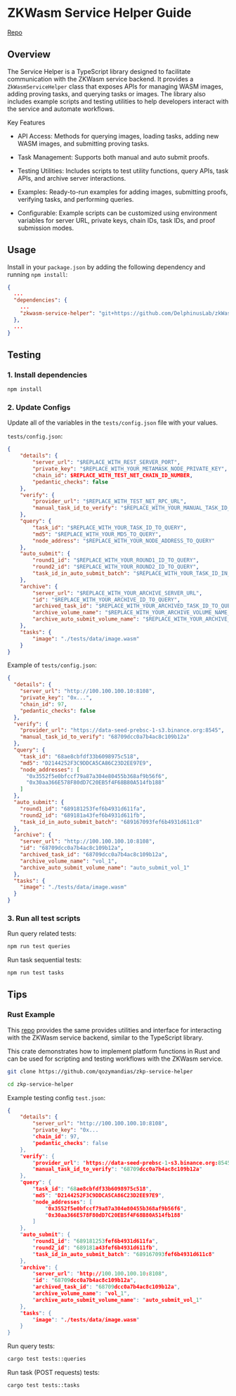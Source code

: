# ZKWasm Service Helper Guide

[Repo](https://github.com/DelphinusLab/zkWasm-service-helper/)

## Overview

The Service Helper is a TypeScript library designed to facilitate communication with the ZKWasm service backend. It provides a
`ZkWasmServiceHelper` class that exposes APIs for managing WASM images, adding proving tasks, and querying tasks or images. The
library also includes example scripts and testing utilities to help developers interact with the service and automate workflows.

Key Features

- API Access: Methods for querying images, loading tasks, adding new WASM images, and submitting proving tasks.

- Task Management: Supports both manual and auto submit proofs.

- Testing Utilities: Includes scripts to test utility functions, query APIs, task APIs, and archive server interactions.

- Examples: Ready-to-run examples for adding images, submitting proofs, verifying tasks, and performing queries.

- Configurable: Example scripts can be customized using environment variables for server URL, private keys, chain IDs, task IDs,
  and proof submission modes.

## Usage

Install in your `package.json` by adding the following dependency and running `npm install`:

```json
{
  ...
  "dependencies": {
    ...
    "zkwasm-service-helper": "git+https://github.com/DelphinusLab/zkWasm-service-helper.git"
  },
  ...
}
```

## Testing

### 1. Install dependencies

```bash
npm install
```

### 2. Update Configs

Update all of the variables in the `tests/config.json` file with your values.

`tests/config.json`:

```json
{
    "details": {
        "server_url": "$REPLACE_WITH_REST_SERVER_PORT",
        "private_key": "$REPLACE_WITH_YOUR_METAMASK_NODE_PRIVATE_KEY",
        "chain_id": $REPLACE_WITH_TEST_NET_CHAIN_ID_NUMBER,
        "pedantic_checks": false
    },
    "verify": {
        "provider_url": "$REPLACE_WITH_TEST_NET_RPC_URL",
        "manual_task_id_to_verify": "$REPLACE_WITH_YOUR_MANUAL_TASK_ID_TO_VERIFY"
    },
    "query": {
        "task_id": "$REPLACE_WITH_YOUR_TASK_ID_TO_QUERY",
        "md5": "$REPLACE_WITH_YOUR_MD5_TO_QUERY",
        "node_address": "$REPLACE_WITH_YOUR_NODE_ADDRESS_TO_QUERY"
    },
    "auto_submit": {
        "round1_id": "$REPLACE_WITH_YOUR_ROUND1_ID_TO_QUERY",
        "round2_id": "$REPLACE_WITH_YOUR_ROUND2_ID_TO_QUERY",
        "task_id_in_auto_submit_batch": "$REPLACE_WITH_YOUR_TASK_ID_IN_AUTO_SUBMIT_BATCH_TO_QUERY"
    },
    "archive": {
        "server_url": "$REPLACE_WITH_YOUR_ARCHIVE_SERVER_URL",
        "id": "$REPLACE_WITH_YOUR_ARCHIVE_ID_TO_QUERY",
        "archived_task_id": "$REPLACE_WITH_YOUR_ARCHIVED_TASK_ID_TO_QUERY",
        "archive_volume_name": "$REPLACE_WITH_YOUR_ARCHIVE_VOLUME_NAME_TO_QUERY",
        "archive_auto_submit_volume_name": "$REPLACE_WITH_YOUR_ARCHIVE_AUTO_SUBMIT_VOLUME_NAME_TO_QUERY"
    },
    "tasks": {
        "image": "./tests/data/image.wasm"
    }
}
```

Example of `tests/config.json`:

```json
{
  "details": {
    "server_url": "http://100.100.100.10:8108",
    "private_key": "0x...",
    "chain_id": 97,
    "pedantic_checks": false
  },
  "verify": {
    "provider_url": "https://data-seed-prebsc-1-s3.binance.org:8545",
    "manual_task_id_to_verify": "68709dcc0a7b4ac8c109b12a"
  },
  "query": {
    "task_id": "68ae8cbfdf33b6098975c518",
    "md5": "D2144252F3C9DDCA5CA86C23D2EE97E9",
    "node_addresses": [
      "0x3552f5e0bfccf79a87a304e80455b368af9b56f6",
      "0x30aa366E578F80dD7C20EB5f4F68B80A514fb188"
    ]
  },
  "auto_submit": {
    "round1_id": "689181253fef6b4931d611fa",
    "round2_id": "689181a43fef6b4931d611fb",
    "task_id_in_auto_submit_batch": "689167093fef6b4931d611c8"
  },
  "archive": {
    "server_url": "http://100.100.100.10:8108",
    "id": "68709dcc0a7b4ac8c109b12a",
    "archived_task_id": "68709dcc0a7b4ac8c109b12a",
    "archive_volume_name": "vol_1",
    "archive_auto_submit_volume_name": "auto_submit_vol_1"
  },
  "tasks": {
    "image": "./tests/data/image.wasm"
  }
}
```

### 3. Run all test scripts

Run query related tests:

```bash
npm run test queries
```

Run task sequential tests:

```bash
npm run test tasks
```

## Tips

### Rust Example

This [repo](https://github.com/qozymandias/zkp-service-helper) provides the same provides utilities and interface for interacting
with the ZKWasm service backend, similar to the TypeScript library.

This crate demonstrates how to implement platform functions in Rust and can be used for scripting and testing workflows with the
ZKWasm service.

```bash
git clone https://github.com/qozymandias/zkp-service-helper

cd zkp-service-helper
```

Example testing config `test.json`:

```json
{
    "details": {
        "server_url": "http://100.100.100.10:8108",
        "private_key": "0x...
        "chain_id": 97,
        "pedantic_checks": false
    },
    "verify": {
        "provider_url": "https://data-seed-prebsc-1-s3.binance.org:8545",
        "manual_task_id_to_verify": "68709dcc0a7b4ac8c109b12a"
    },
    "query": {
        "task_id": "68ae8cbfdf33b6098975c518",
        "md5": "D2144252F3C9DDCA5CA86C23D2EE97E9",
        "node_addresses": [
            "0x3552f5e0bfccf79a87a304e80455b368af9b56f6",
            "0x30aa366E578F80dD7C20EB5f4F68B80A514fb188"
        ]
    },
    "auto_submit": {
        "round1_id": "689181253fef6b4931d611fa",
        "round2_id": "689181a43fef6b4931d611fb",
        "task_id_in_auto_submit_batch": "689167093fef6b4931d611c8"
    },
    "archive": {
        "server_url": "http://100.100.100.10:8108",
        "id": "68709dcc0a7b4ac8c109b12a",
        "archived_task_id": "68709dcc0a7b4ac8c109b12a",
        "archive_volume_name": "vol_1",
        "archive_auto_submit_volume_name": "auto_submit_vol_1"
    },
    "tasks": {
        "image": "./tests/data/image.wasm"
    }
}
```

Run query tests:

```bash
cargo test tests::queries
```

Run task (POST requests) tests:

```bash
cargo test tests::tasks
```
